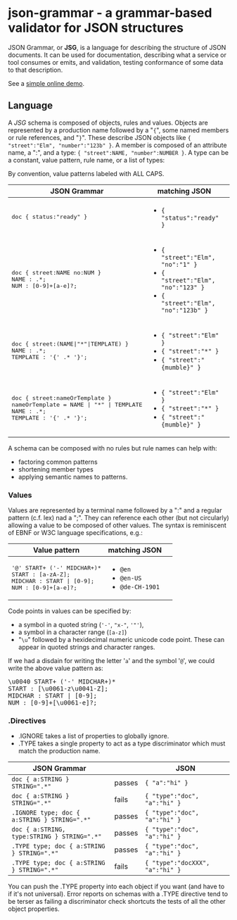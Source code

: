 # json-grammar - a grammar-based validator for JSON structures

JSON Grammar, or **JSG**, is a language for describing the structure of JSON documents.
It can be used for documentation, describing what a service or tool consumes or emits, and validation, testing conformance of some data to that description.

See a [simple online demo](https://rawgit.com/ericprud/jsg/master/doc/jsg-simple.html#).

## Language

A *JSG* schema is composed of objects, rules and values.
Objects are represented by a production name followed by a "```{```", some named members or rule references, and "```}```".
These describe JSON objects like ```{ "street":"Elm", "number":"123b" }```.
A member is composed of an attribute name, a ":", and a type: ```{ "street":NAME, "number":NUMBER }```.
A type can be a constant, value pattern, rule name, or a list of types:

By convention, value patterns labeled with ALL CAPS.

<table><thead>
<tr><th>JSON Grammar</th><th>matching JSON</th><th></th></tr>
</thead><tbody>
<tr><td><pre>doc { status:"ready" }</pre></td><td><ul>
<li><code>{ "status":"ready" }</code></li>
</ul></td><td></td></tr>
<tr><td><pre>doc { street:NAME no:NUM }
NAME : .*;
NUM : [0-9]+[a-e]?;</pre></td><td><ul>
<li><code>{ "street":"Elm", "no":"1" }</code></li>
<li><code>{ "street":"Elm", "no":"123" }</code></li>
<li><code>{ "street":"Elm", "no":"123b" }</code></li>
</ul></td><td></td></tr>
<tr><td><pre>doc { street:(NAME|"*"|TEMPLATE) }
NAME : .*;
TEMPLATE : '{' .* '}';</pre></td><td><ul>
<li><code>{ "street":"Elm" }</code></li>
<li><code>{ "street":"*" }</code></li>
<li><code>{ "street":"{mumble}" }</code></li>
</ul></td><td></td></tr>
<tr><td><pre>doc { street:nameOrTemplate }
nameOrTemplate = NAME | "*" | TEMPLATE
NAME : .*;
TEMPLATE : '{' .* '}';</pre></td><td><ul>
<li><code>{ "street":"Elm" }</code></li>
<li><code>{ "street":"*" }</code></li>
<li><code>{ "street":"{mumble}" }</code></li>
</ul></td><td></td></tr>
</tbody></table>

A schema can be composed with no rules but rule names can help with:
* factoring common patterns
* shortening member types
* applying semantic names to patterns.

### Values
Values are represented by a terminal name followed by a ":" and a regular pattern (c.f. lex) nad a ";".
They can reference each other (but not circularly) allowing a value to be composed of other values.
The syntax is reminiscent of EBNF or W3C language specifications, e.g.:

<table><thead>
<tr><th>Value pattern</th><th>matching JSON</th><th></th></tr>
</thead><tbody>
<tr><td><pre>'@' START+ ('-' MIDCHAR+)*
START : [a-zA-Z];
MIDCHAR : START | [0-9];
NUM : [0-9]+[a-e]?;</pre></td><td><ul>
<li><code>@en</code></li>
<li><code>@en-US</code></li>
<li><code>@de-CH-1901</code></li>
</ul></td><td></td></tr>
</tbody></table>

Code points in values can be specified by:
* a symbol in a quoted string (```'-'```, ```"x-"```, ```'"'```),
* a symbol in a character range (```[a-z]```)
* "```\u```" followed by a hexidecimal numeric unicode code point. These can appear in quoted strings and character ranges.

If we had a disdain for writing the letter '`a`' and the symbol '`@`', we could write the above value pattern as:

<pre>\u0040 START+ ('-' MIDCHAR+)*
START : [\u0061-z\u0041-Z];
MIDCHAR : START | [0-9];
NUM : [0-9]+[\u0061-e]?;</pre>

### .Directives

* .IGNORE takes a list of properties to globally ignore.
* .TYPE takes a single property to act as a type discriminator which must match the production name.

| JSON Grammar |  | JSON |
--- | --- | --- |
| ```doc { a:STRING } STRING=".*"```                |passes| ```{ "a":"hi" }```                 |
| ```doc { a:STRING } STRING=".*"```                |fails | ```{ "type":"doc", "a":"hi" }```    |
| ```.IGNORE type; doc { a:STRING } STRING=".*"```  |passes| ```{ "type":"doc", "a":"hi" }```    |
| ```doc { a:STRING, type:STRING } STRING=".*"```   |passes| ```{ "type":"doc", "a":"hi" }```    |
| ```.TYPE type; doc { a:STRING } STRING=".*"```    |passes| ```{ "type":"doc", "a":"hi" }```    |
| ```.TYPE type; doc { a:STRING } STRING=".*"```    |fails | ```{ "type":"docXXX", "a":"hi" }``` |
You can push the .TYPE property into each object if you want (and have to if it's not universal).
Error reports on schemas with a .TYPE directive tend to be terser as failing a discriminator check shortcuts the tests of all the other object properties.
